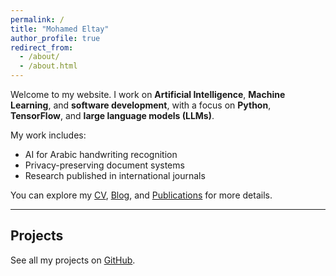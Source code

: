 ```yaml
---
permalink: /
title: "Mohamed Eltay"
author_profile: true
redirect_from: 
  - /about/
  - /about.html
---
```


Welcome to my website. I work on **Artificial Intelligence**, **Machine Learning**, and **software development**, with a focus on **Python**, **TensorFlow**, and **large language models (LLMs)**.  

My work includes:  
- AI for Arabic handwriting recognition  
- Privacy-preserving document systems  
- Research published in international journals  

You can explore my [CV](/cv), [Blog](/year-archive), and [Publications](/publications) for more details.  

---

## Projects
See all my projects on [GitHub](https://github.com/eltay89?tab=repositories).
